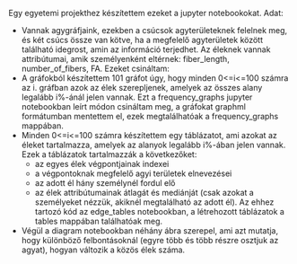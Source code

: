 Egy egyetemi projekthez készítettem ezeket a jupyter notebookokat. 
Adat:
- Vannak agygráfjaink, ezekben a csúcsok agyterületeknek felelnek meg, és két csúcs össze van kötve, ha a megfelelő agyterületek között található idegrost, amin az információ terjedhet. Az éleknek vannak attribútumai, amik személyenként eltérnek: fiber_length, number_of_fibers, FA. 
Ezeket csináltam:
- A gráfokból készítettem 101 gráfot úgy, hogy minden 0<=i<=100 számra az i. gráfban azok az élek szerepljenek, amelyek az összes alany legalább i%-ánál jelen vannak. Ezt a frequency_graphs jupyter notebookban leírt módon csináltam meg, a gráfokat graphml formátumban mentettem el, ezek megtalálhatóak a frequency_graphs mappában.
- Minden 0<=i<=100 számra készítettem egy táblázatot, ami azokat az éleket tartalmazza, amelyek az alanyok legalább i%-ában jelen vannak. Ezek a táblázatok tartalmazzák a következőket:
  -  az egyes élek végpontjainak indexei
  -  a végpontoknak megfelelő agyi területek elnevezései
  -  az adott él hány személynél fordul elő 
  -  az élek attribútumainak átlagát és mediánját (csak azokat a személyeket nézzük, akiknél megtalálható az adott él).
Az ehhez tartozó kód az edge_tables notebookban, a létrehozott táblázatok a tables mappában találhatóak meg.
- Végül a diagram notebookban néhány ábra szerepel, ami azt mutatja, hogy különböző felbontásoknál (egyre több és több részre osztjuk az agyat), hogyan változik a közös élek száma.
